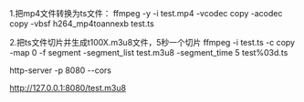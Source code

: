 1.把mp4文件转换为ts文件：
ffmpeg -y -i test.mp4 -vcodec copy -acodec copy -vbsf h264_mp4toannexb test.ts

2.把ts文件切片并生成t100X.m3u8文件，5秒一个切片
ffmpeg -i test.ts -c copy -map 0 -f segment -segment_list test.m3u8 -segment_time 5 test%03d.ts

http-server -p 8080 --cors

http://127.0.0.1:8080/test.m3u8